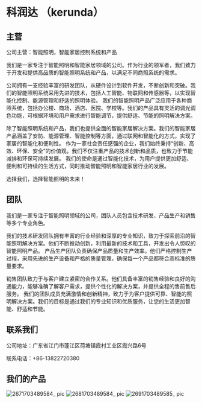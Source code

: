 # 科润达 （kerunda）

## 主营

公司主营：智能照明，智能家居控制系统和产品

我们是一家专注于智能照明和智能家居领域的公司。作为行业的领军者，我们致力于开发和提供高品质的智能照明系统和产品，以满足不同商照系统的需求。

公司拥有一支经验丰富的研发团队，从硬件设计到软件开发，不断创新和突破。我们的智能照明系统采用先进的技术，包括人工智能、物联网和传感器等，以实现智能化控制、能源管理和舒适的照明体验。
我们的智能照明产品广泛应用于各种商照系统，包括办公楼、商场、酒店、医院、学校等。我们的产品具有灵活的调光调色功能，可根据环境和用户需求进行智能调节，提供舒适、节能的照明解决方案。

除了智能照明系统和产品，我们也提供全面的智能家居解决方案。我们的智能家居产品涵盖了安防、能源管理、智能控制等方面，通过联网和智能化的方式，实现了家居的智能化和便利性。
作为一家社会责任感强的企业，我们始终秉持“创新、高效、环保、安全”的价值观。我们不仅注重产品的技术创新和品质，也致力于节能减排和环保可持续发展。
我们的使命是通过智能化技术，为用户提供更加舒适、便利和可持续的生活方式，同时推动智能照明和智能家居行业的发展。

选择我们，选择智能照明的未来！

## 团队

我们是一家专注于智能照明领域的公司，团队人员包含技术研发、产品生产和销售等多个专业角色。

我们的技术研发团队拥有丰富的行业经验和深厚的专业知识，致力于探索前沿的智能照明解决方案。他们不断推动创新，利用最新的技术和工具，开发出令人惊叹的智能照明产品。
产品生产团队负责确保产品质量和生产效率。他们严格控制生产过程，采用先进的生产设备和严格的质量管理，确保每一个产品都符合高标准的质量要求。

销售团队致力于与客户建立紧密的合作关系。他们具备丰富的销售经验和良好的沟通能力，能够准确了解客户需求，提供个性化的解决方案，并提供全程的售前售后服务。
我们的团队成员充满激情和创新精神，致力于为客户提供可靠、智能的照明解决方案。我们的目标是通过我们的专业知识和优质服务，让您的生活更加智能、舒适和节能。

## 联系我们

公司地址：广东省江门市蓬江区荷塘镇霞村工业区霞兴路6号

联系电话：+86-13822720380

## 我们的产品

![2671703489584_ pic](https://github.com/OpenCompanySites/KrdAiHome/assets/2068488/61ec3725-6f56-4139-8ed0-d280d262dbe7)
![2681703489584_ pic](https://github.com/OpenCompanySites/KrdAiHome/assets/2068488/5f853127-d70c-4c65-bda4-4a9c9d9d8e79)
![2691703489585_ pic](https://github.com/OpenCompanySites/KrdAiHome/assets/2068488/81d9cae4-cc72-4d84-915e-5d441a6320b9)
